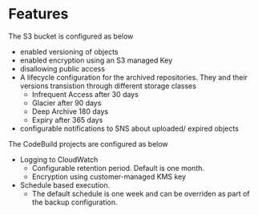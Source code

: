 # Features

The S3 bucket is configured as below

- enabled versioning of objects
- enabled encryption using an S3 managed Key
- disallowing public access
- A lifecycle configuration for the archived repositories. They and their
  versions transistion through different storage classes
  - Infrequent Access after 30 days
  - Glacier after 90 days
  - Deep Archive 180 days
  - Expiry after 365 days
- configurable notifications to SNS about uploaded/ expired objects

The CodeBuild projects are configured as below

- Logging to CloudWatch
  - Configurable retention period. Default is one month.
  - Encryption using customer-managed KMS key
- Schedule based execution.
  - The default schedule is one week and can be overriden as part of the backup
    configuration.
